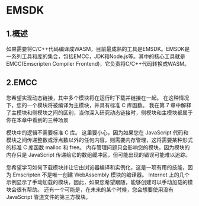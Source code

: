 # EMSDK

## 1.概述
如果需要将C/C++代码编译成WASM，目前最成熟的工具是EMSDK。EMSDK是一系列工具和库的集合，包括EMCC，JDK和Node.js等。其中的核心工具就是EMCC(Emscripten Compiler Frontend)，它负责将C/C++代码转换成WASM。
## 2.EMCC


您希望实现动态链接，其中多个模块将在运行时下载并链接在一起。 在这种情况下，您的一个模块将被编译为主模块，并具有标准 C 库函数。 我在第 7 章中解释了主模块和侧模块之间的区别，当你深入研究动态链接时，侧模块和主模块都属于你在本章中看到的三种场景

模块中的逻辑不需要标准 C 库。 这里要小心，因为如果您在 JavaScript 代码和模块之间传递整数或浮点数以外的任何内容，则需要内存管理，这将需要某种形式的标准 C 库函数 malloc 和 free。 内存管理问题只会影响您的模块，因为模块的内存只是 JavaScript 传递给它的数组缓冲区，但可能出现的错误可能难以追踪。

您希望学习如何下载模块并让它由浏览器编译和实例化，这是一项有用的技能，因为 Emscripten 不是唯一创建 WebAssembly 模块的编译器。 Internet 上的几个示例显示了手动加载的模块，因此，如果您希望跟随，能够创建可以手动加载的模块会很有帮助。 还有一个可能是，在未来的某个时候，您会想要使用没有 JavaScript 管道文件的第三方模块。